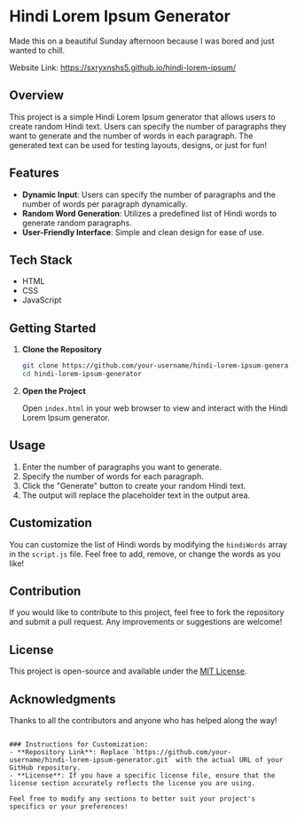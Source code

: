 # Hindi Lorem Ipsum Generator

Made this on a beautiful Sunday afternoon because I was bored and just wanted to chill.

Website Link: https://sxryxnshs5.github.io/hindi-lorem-ipsum/

## Overview

This project is a simple Hindi Lorem Ipsum generator that allows users to create random Hindi text.
Users can specify the number of paragraphs they want to generate and the number of words in each paragraph.
The generated text can be used for testing layouts, designs, or just for fun!

## Features

- **Dynamic Input**: Users can specify the number of paragraphs and the number of words per paragraph dynamically.
- **Random Word Generation**: Utilizes a predefined list of Hindi words to generate random paragraphs.
- **User-Friendly Interface**: Simple and clean design for ease of use.

## Tech Stack

- HTML
- CSS
- JavaScript

## Getting Started

1. **Clone the Repository**

   ```bash
   git clone https://github.com/your-username/hindi-lorem-ipsum-generator.git
   cd hindi-lorem-ipsum-generator
   ```

2. **Open the Project**

   Open `index.html` in your web browser to view and interact with the Hindi Lorem Ipsum generator.

## Usage

1. Enter the number of paragraphs you want to generate.
2. Specify the number of words for each paragraph.
3. Click the "Generate" button to create your random Hindi text.
4. The output will replace the placeholder text in the output area.

## Customization

You can customize the list of Hindi words by modifying the `hindiWords` array in the `script.js` file. Feel free to add, remove, or change the words as you like!

## Contribution

If you would like to contribute to this project, feel free to fork the repository and submit a pull request. Any improvements or suggestions are welcome!

## License

This project is open-source and available under the [MIT License](LICENSE).

## Acknowledgments

Thanks to all the contributors and anyone who has helped along the way!
```

### Instructions for Customization:
- **Repository Link**: Replace `https://github.com/your-username/hindi-lorem-ipsum-generator.git` with the actual URL of your GitHub repository.
- **License**: If you have a specific license file, ensure that the license section accurately reflects the license you are using.

Feel free to modify any sections to better suit your project's specifics or your preferences!
